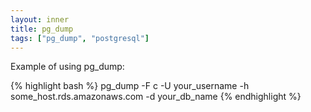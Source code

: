 ```yaml
---
layout: inner
title: pg_dump
tags: ["pg_dump", "postgresql"]
---
```

Example of using pg_dump:

{% highlight bash %}
pg_dump -F c -U your_username -h some_host.rds.amazonaws.com -d your_db_name
{% endhighlight %}
